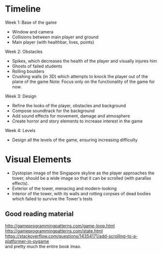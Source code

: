 # Timeline
Week 1: Base of the game
- Window and camera
- Collisions between main player and ground
- Main player (with healthbar, lives, points)

Week 2: Obstacles
- Spikes, which decreases the health of the player and visually injures him
- Ghosts of failed students
- Rolling boulders
- Crushing walls (in 3D) which attempts to knock the player out of the plane of the game
Note: Focus only on the functionality of the game for now.

Week 3: Design
- Refine the looks of the player, obstacles and background
- Compose soundtrack for the background
- Add sound effects for movement, damage and atmosphere
- Create horror and story elements to increase interest in the game

Week 4: Levels
- Design all the levels of the game, ensuring increasing difficulty

# Visual Elements
- Dystopian image of the Singapore skyline as the player approaches the tower, should be a wide image so that it can be scrolled (with parallax effects).
- Exterior of the tower, menacing and modern-looking
- Interior of the tower, with its walls and rotting corpses of dead bodies which failed to survive the Tower's tests

## Good reading material  
http://gameprogrammingpatterns.com/game-loop.html  
http://gameprogrammingpatterns.com/state.html  
https://stackoverflow.com/questions/14354171/add-scrolling-to-a-platformer-in-pygame  
and pretty much the entire book lmao.  
